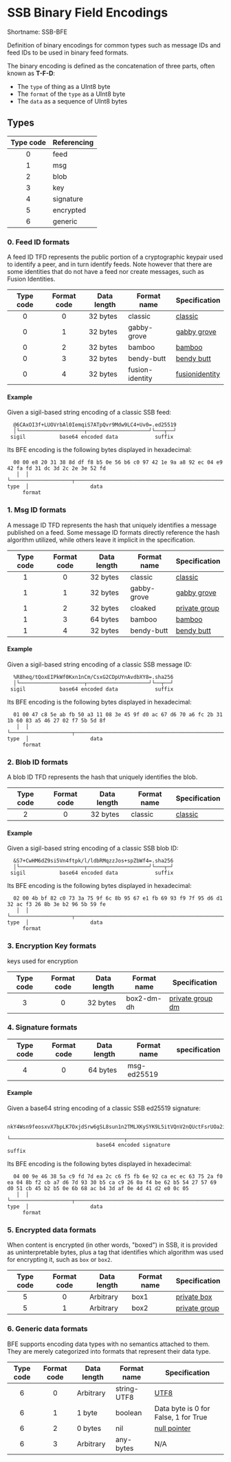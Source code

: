 # SSB Binary Field Encodings

Shortname: SSB-BFE

Definition of binary encodings for common types such as message IDs and feed IDs
to be used in binary feed formats.

The binary encoding is defined as the concatenation of three parts, often known
as **T-F-D**:

- The `type` of thing as a UInt8 byte
- The `format` of the `type` as a UInt8 byte
- The `data` as a sequence of UInt8 bytes

## Types

 | Type code   | Referencing        |
 |:-----------:| ------------------ |
 | 0           | feed               |
 | 1           | msg                |
 | 2           | blob               |
 | 3           | key                |
 | 4           | signature          |
 | 5           | encrypted          |
 | 6           | generic            |

### 0. Feed ID formats

A feed ID TFD represents the public portion of a cryptographic keypair used to
identify a peer, and in turn identify feeds. Note however that there are some
identities that do not have a feed nor create messages, such as Fusion
Identities.

| Type code | Format code | Data length | Format name     | Specification    |
|:---------:|:-----------:|-------------|-----------------|------------------|
| 0         | 0           | 32 bytes    | classic         | [classic]        |
| 0         | 1           | 32 bytes    | gabby-grove     | [gabby grove]    |
| 0         | 2           | 32 bytes    | bamboo          | [bamboo]         |
| 0         | 3           | 32 bytes    | bendy-butt      | [bendy butt]     |
| 0         | 4           | 32 bytes    | fusion-identity | [fusionidentity] |

#### Example

Given a sigil-based string encoding of a classic SSB feed:

```
  @6CAxOI3f+LUOVrbAl0IemqiS7ATpQvr9Mdw9LC4+Uv0=.ed25519
  │└─────────────────────┬────────────────────┘└───┬──┘
 sigil           base64 encoded data            suffix
```

Its BFE encoding is the following bytes displayed in hexadecimal:

```
  00 00 e8 20 31 38 8d df f8 b5 0e 56 b6 c0 97 42 1e 9a a8 92 ec 04 e9 42 fa fd 31 dc 3d 2c 2e 3e 52 fd
   │  │ └────────────────────┬────────────────────────────────────────────────────────────────────────┘
type  │                    data
     format
```

### 1. Msg ID formats

A message ID TFD represents the hash that uniquely identifies a message
published on a feed. Some message ID formats directly reference the hash
algorithm utilized, while others leave it implicit in the specification.

| Type code | Format code | Data length | Format name   | Specification   |
|:---------:|:-----------:|-------------|---------------|-----------------|
| 1         | 0           | 32 bytes    | classic       | [classic]       |
| 1         | 1           | 32 bytes    | gabby-grove   | [gabby grove]   |
| 1         | 2           | 32 bytes    | cloaked       | [private group] |
| 1         | 3           | 64 bytes    | bamboo        | [bamboo]        |
| 1         | 4           | 32 bytes    | bendy-butt    | [bendy butt]    |

#### Example

Given a sigil-based string encoding of a classic SSB message ID:

```
  %R8heq/tQoxEIPkWf0Kxn1nCm/CsxG2CDpUYnAvdbXY8=.sha256
  │└─────────────────────┬────────────────────┘└──┬──┘
 sigil           base64 encoded data            suffix
```

Its BFE encoding is the following bytes displayed in hexadecimal:

```
  01 00 47 c8 5e ab fb 50 a3 11 08 3e 45 9f d0 ac 67 d6 70 a6 fc 2b 31 1b 60 83 a5 46 27 02 f7 5b 5d 8f
   │  │ └────────────────────┬────────────────────────────────────────────────────────────────────────┘
type  │                    data
     format
```

### 2. Blob ID formats

A blob ID TFD represents the hash that uniquely identifies the blob.

| Type code | Format code | Data length | Format name | Specification |
|:---------:|:-----------:|-------------|-------------|---------------|
| 2         | 0           | 32 bytes    | classic     | [classic]     |

#### Example

Given a sigil-based string encoding of a classic SSB blob ID:

```
  &S7+CwHM6dZ9si5Vn4ftpk/l/ldbRMqzzJos+spZbWf4=.sha256
  │└─────────────────────┬────────────────────┘└───┬─┘
 sigil           base64 encoded data            suffix
```

Its BFE encoding is the following bytes displayed in hexadecimal:

```
  02 00 4b bf 82 c0 73 3a 75 9f 6c 8b 95 67 e1 fb 69 93 f9 7f 95 d6 d1 32 ac f3 26 8b 3e b2 96 5b 59 fe
   │  │ └────────────────────┬────────────────────────────────────────────────────────────────────────┘
type  │                    data
     format
```

### 3. Encryption Key formats

keys used for encryption

| Type code | Format code | Data length | Format name    | Specification      |
|:---------:|:-----------:|-------------|----------------|--------------------|
| 3         | 0           | 32 bytes    | box2-dm-dh     | [private group dm] |


### 4. Signature formats

| Type code | Format code | Data length | Format name     | specification |
|:---------:|:-----------:|-------------|-----------------|---------------|
| 4         | 0           | 64 bytes    | msg-ed25519     |               |


#### Example

Given a base64 string encoding of a classic SSB ed25519 signature:

```
  nkY4Wsn9feosxvX7bpLK7OxjdSrw6gSL8sun1n2TMLXKySYK9L5itVQnV2nQUctFsrUOa2istD2vDk1B0uAMBQ==.sig.ed25519
  └─────────────────────────────────────┬────────────────────────────────────────────────┘└────┬─────┘
                             base64 encoded signature                                        suffix
```

Its BFE encoding is the following bytes displayed in hexadecimal:

```
  04 00 9e 46 38 5a c9 fd 7d ea 2c c6 f5 fb 6e 92 ca ec ec 63 75 2a f0 ea 04 8b f2 cb a7 d6 7d 93 30 b5 ca c9 26 0a f4 be 62 b5 54 27 57 69 d0 51 cb 45 b2 b5 0e 6b 68 ac b4 3d af 0e 4d 41 d2 e0 0c 05
   │  │ └────────────────────┬────────────────────────────────────────────────────────────────────────────────────────────────────────────────────────────────────────────────────────────────────────┘
type  │                    data
     format
```

### 5. Encrypted data formats

When content is encrypted (in other words, "boxed") in SSB, it is provided as
uninterpretable bytes, plus a tag that identifies which algorithm was used for
encrypting it, such as `box` or `box2`.

| Type code | Format code | Data length | Format name | Specification   |
|:---------:|:-----------:|-------------|-------------|-----------------|
| 5         | 0           | Arbitrary   | box1        | [private box]   |
| 5         | 1           | Arbitrary   | box2        | [private group] |

### 6. Generic data formats

BFE supports encoding data types with no semantics attached to them. They are
merely categorized into formats that represent their data type.

| Type code | Format code | Data length | Format name | Specification                 |
|:---------:|:-----------:|-------------|-------------|-------------------------------|
| 6         | 0           | Arbitrary   | string-UTF8 | [UTF8]                        |
| 6         | 1           | 1 byte      | boolean     | Data byte is 0 for False, 1 for True |
| 6         | 2           | 0 bytes     | nil         | [null pointer]                |
| 6         | 3           | Arbitrary   | any-bytes   | N/A |

[TFK]: https://github.com/ssbc/envelope-spec/blob/master/encoding/tfk.md
[classic]: https://ssbc.github.io/scuttlebutt-protocol-guide/#message-format
[gabby grove]: https://github.com/ssbc/ssb-spec-drafts/tree/master/drafts/draft-ssb-core-gabbygrove/00
[bamboo]: https://github.com/AljoschaMeyer/bamboo
[private group]: https://github.com/ssbc/private-group-spec/tree/master/encryption
[private group dm]: https://github.com/ssbc/private-group-spec/tree/master/direct-messages
[bendy butt]: https://github.com/ssb-ngi-pointer/bendy-butt-spec
[private box]: https://ssbc.github.io/scuttlebutt-protocol-guide/#private-messages
[envelope spec]: https://github.com/ssbc/envelope-spec
[null pointer]: https://en.wikipedia.org/wiki/Null_pointer
[UTF8]: https://datatracker.ietf.org/doc/html/rfc3629
[fusionidentity]: https://github.com/ssb-ngi-pointer/fusion-identity-spec/
[bencode]: https://en.wikipedia.org/wiki/Bencode

